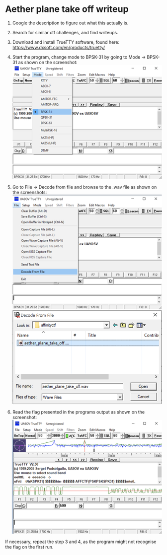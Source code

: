 #  Aether plane take off writeup

1. Google the description to figure out what this actually is.

2. Search for similar ctf challenges, and find writeups.

3. Download and install TrueTTY software, found here: https://www.dxsoft.com/en/products/truetty/
4. Start the program, change mode to BPSK-31 by going to Mode -> BPSK-31 as shown on the screenshot:
![screenshot 1](1.png)

5. Go to File -> Decode from file and browse to the .wav file as shown on the screenshots:
![screenshot 2](2.png)
![screenshot 3](3.png)

6. Read the flag presented in the programs output as shown on the screenshot:
![screenshot 4](4.png)

If necessary, repeat the step 3 and 4, as the program might not recognise the flag on the first run.
